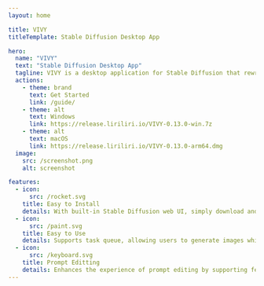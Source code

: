 ```yaml
---
layout: home

title: VIVY
titleTemplate: Stable Diffusion Desktop App 

hero:
  name: "VIVY"
  text: "Stable Diffusion Desktop App"
  tagline: VIVY is a desktop application for Stable Diffusion that rewrites Stable Diffusion web UI's user interface based on its API.
  actions:
    - theme: brand
      text: Get Started
      link: /guide/
    - theme: alt
      text: Windows
      link: https://release.liriliri.io/VIVY-0.13.0-win.7z
    - theme: alt
      text: macOS
      link: https://release.liriliri.io/VIVY-0.13.0-arm64.dmg 
  image:
    src: /screenshot.png
    alt: screenshot    

features:
  - icon:
      src: /rocket.svg
    title: Easy to Install 
    details: With built-in Stable Diffusion web UI, simply download and install, no need for Python or Git installation and configuration.
  - icon:
      src: /paint.svg
    title: Easy to Use
    details: Supports task queue, allowing users to generate images while browsing and processing the results. It also supports adjusting the size of different areas in the interface.
  - icon:
      src: /keyboard.svg
    title: Prompt Editting
    details: Enhances the experience of prompt editing by supporting features such as highlighting, formatting, tag autocomplete, and read parameters from generated images.
---
```

